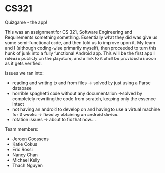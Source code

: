 # CS321
Quizgame - the app!

This was an assignment for CS 321, Software Engineering and Requirements something something. Essentially what they did was give us some semi-functional code, and then told us to improve upon it. My team and I (although coding-wise primarily myself), then proceeded to turn this hunk of junk into a fully functional Android app. This will be the first app I release publicly on the playstore, and a link to it shall be provided as soon as it gets verified.

Issues we ran into:
- reading and writing to and from files -> solved by just using a Parse database
- horrible spaghetti code without any documentation ->solved by completely rewriting the code from scratch, keeping only the essence intact
- not having an android to develop on and having to use a virtual machine for 3 weeks -> fixed by obtaining an android device.
- rotation issues -> about to fix that now....


Team members:
- Jeroen Goossens
- Katie Cokus
- Eric Rossi
- Nancy Chan
- Michael Kelly
- Thach Nguyen
